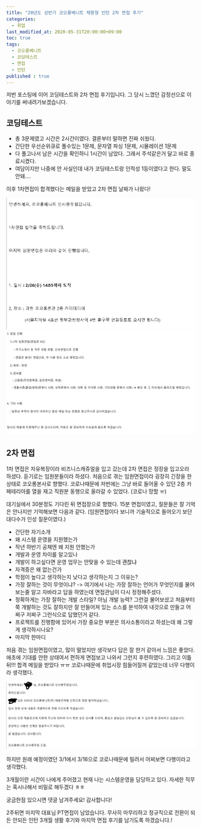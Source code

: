 ```yaml
---
title: "20년도 상반기 코오롱베니트 채용형 인턴 2차 면접 후기"
categories: 
  - 취업
last_modified_at: 2020-05-31T20:00:00+09:00
toc: true
tags: 
  - 코오롱베니트
  - 코딩테스트
  - 면접
  - 인턴
published : true
---
```


저번 포스팅에 이어 코딩테스트와 2차 면접 후기입니다. 그 당시 느꼈던 감정선으로 이야기를 써내려가보겠습니다.

## 코딩테스트 

- 총 3문제였고 시간은 2시간이였다. 결론부터 말하면 진짜 쉬웠다. 
- 간단한 우선순위큐로 풀수있는 1문제, 문자열 파싱 1문제, 시뮬레이션 1문제
- 다 풀고나서 남은 시간을 확인하니 1시간이 남았다. 그래서 주석같은거 달고 바로 종료시켰다. 
- 여담이지만 나중에 안 사실인데 내가 코딩테스트랑 인적성 1등이였다고 한다. 말도안돼....


이후 1차면접이 합격했다는 메일을 받았고 2차 면접 날짜가 나왔다! 

![1차 면접1](/assets/images/면접/코오롱_1차면접_합격.png)
![1차 면접2](/assets/images/면접/코오롱_1차면접_합격2.png)


## 2차 면접 

1차 면접은 자유복장이라 비즈니스캐쥬얼을 입고 갔는데 2차 면접은 정장을 입고오라 하셨다. 듣기로는 임원분들이라 하셨다. 처음으로 겪는 임원면접이라 굉장히 긴장을 한 상태로 코오롱본사로 향했다. 코로나때문에 저번에는 그냥 바로 들어올 수 있던 2층 카페테리아를 열을 재고 직원분 동행으로 올라갈 수 있었다. (코로나 망할 ㅠ)

대기실에서 30분정도 기다린 뒤 면접장으로 향했다. 15분 면접이였고, 질문들은 잘 기억은 안나지만 기억해보면 다음과 같다. (임원면접이다 보니까 기술적으로 들어오기 보단 대다수가 인성 질문이였다.)
  

  - 간단한 자기소개 
  - 왜 시스템 운영을 지원했는가
  - 작년 하반기 공채엔 왜 지원 안했는가
  - 개발과 운영 차이를 알고있나
  - 개발이 하고싶다면 운영 업무는 안맞을 수 있는데 괜찮냐
  - 자격증은 왜 없는건가
  - 학점이 높다고 생각하는지 낮다고 생각하는지 그 이유는?
  - 가장 잘하는 것이 무엇이냐? -> 여기에서 나는 가장 잘하는 언어가 무엇인지를 물어보는줄 알고 자바라고 답을 하였는데 면접관님이 다시 정정해주셨다. 
  - 정확하게는 가장 잘하는 개발 스타일? 아님 개발 능력? 그런걸 물어보셨고 처음부터 쭉 개발하는 것도 잘하지만 잘 만들어져 있는 소스를 분석하여 내것으로 만들고 어쩌구 저쩌구 그런식으로 답했던거 같다. 
  - 프로젝트를 진행함에 있어서 가장 중요한 부분은 의사소통이라고 하셨는데 왜 그렇게 생각하시나요?
  - 마지막 한마디 


처음 겪는 임원면접이였고, 많이 떨었지만 생각보다 답은 잘 한거 같아서 느낌은 좋았다. 애초에 기대를 안한 상태여서 편하게 면접보고 나와서 그런지 후련하였다. 그리고 이틀뒤!!! 합격 메일을 받았다 ㅠㅠ 코로나때문에 취업시장 힘들어질꺼 같았는데 너무 다행이라 생각했다. 

![최종](/assets/images/면접/코오롱_최종합격.png)


하지만 원래 예정이였던 3/1에서 3/16으로 코로나때문에 밀려서 어찌보면 다행이라고 생각했다. 

3개월이란 시간이 나에게 주어졌고 현재 나는 시스템운영을 담당하고 있다. 자세한 직무는 혹시나해서 비밀로 해두겠다 ㅎㅎ 

궁금한점 있으시면 댓글 남겨주세요! 감사합니다!

2주뒤면 마지막 대표님 PT면접이 남았습니다. 무사히 마무리하고 정규직으로 전환이 되든 안되든 인턴 3개월 생활 후기와 마지막 면접 후기를 남기도록 하겠습니다.!